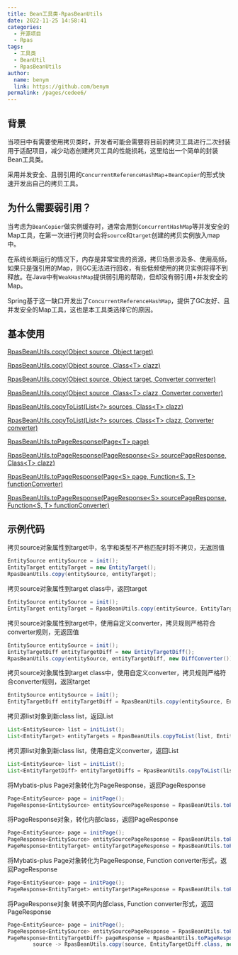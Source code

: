 ```yaml
---
title: Bean工具类-RpasBeanUtils
date: 2022-11-25 14:58:41
categories: 
  - 开源项目
  - Rpas
tags: 
  - 工具类
  - BeanUtil
  - RpasBeanUtils
author: 
  name: benym
  link: https://github.com/benym
permalink: /pages/cedee6/
---
```


## 背景

当项目中有需要使用拷贝类时，开发者可能会需要将目前的拷贝工具进行二次封装用于适配项目，减少动态创建拷贝工具的性能损耗，这里给出一个简单的封装Bean工具类。

采用并发安全、且弱引用的`ConcurrentReferenceHashMap`+`BeanCopier`的形式快速开发出自己的拷贝工具。


## 为什么需要弱引用？

当考虑为`BeanCopier`做实例缓存时，通常会用到`ConcurrentHashMap`等并发安全的Map工具，在第一次进行拷贝时会将`source`和`target`创建的拷贝实例放入map中。

在系统长期运行的情况下，内存是非常宝贵的资源，拷贝场景涉及多、使用高频，如果只是强引用的Map，则GC无法进行回收，有些低频使用的拷贝实例将得不到释放。在Java中有`WeakHashMap`提供弱引用的帮助，但却没有弱引用+并发安全的Map。

Spring基于这一缺口开发出了`ConcurrentReferenceHashMap`，提供了GC友好、且并发安全的Map工具，这也是本工具类选择它的原因。

## 基本使用

[RpasBeanUtils.copy(Object source, Object target)](#jump1)

[RpasBeanUtils.copy(Object source, Class&lt;T> clazz)](#jump2)

[RpasBeanUtils.copy(Object source, Object target, Converter converter)](#jump3)

[RpasBeanUtils.copy(Object source, Class&lt;T> clazz, Converter converter)](jump4)

[RpasBeanUtils.copyToList(List&lt;?> sources, Class&lt;T> clazz)](#jump5)

[RpasBeanUtils.copyToList(List&lt;?> sources, Class&lt;T> clazz, Converter converter)](#jump6)

[RpasBeanUtils.toPageResponse(Page&lt;T> page)](#jump7)

[RpasBeanUtils.toPageResponse(PageResponse&lt;S> sourcePageResponse, Class&lt;T> clazz)](#jump8)

[RpasBeanUtils.toPageResponse(Page&lt;S> page, Function&lt;S, T> functionConverter)](#jump9)

[RpasBeanUtils.toPageResponse(PageResponse&lt;S> sourcePageResponse, Function&lt;S, T> functionConverter)](#jump10)

## 示例代码

<a id = "jump1">拷贝source对象属性到target中，名字和类型不严格匹配时将不拷贝，无返回值</a>

```java
EntitySource entitySource = init();
EntityTarget entityTarget = new EntityTarget();
RpasBeanUtils.copy(entitySource, entityTarget);
```

<a id = "jump2">拷贝source对象属性到target class中，返回target</a>

```java
EntitySource entitySource = init();
EntityTarget entityTarget = RpasBeanUtils.copy(entitySource, EntityTarget.class);
```

<a id = "jump3">拷贝source对象属性到target中，使用自定义converter，拷贝规则严格符合converter规则，无返回值</a>

```java
EntitySource entitySource = init();
EntityTargetDiff entityTargetDiff = new EntityTargetDiff();
RpasBeanUtils.copy(entitySource, entityTargetDiff, new DiffConverter());
```

<a id = "jump4">拷贝source对象属性到target class中，使用自定义converter，拷贝规则严格符合converter规则，返回target</a>

```java
EntitySource entitySource = init();
EntityTargetDiff entityTargetDiff = RpasBeanUtils.copy(entitySource, EntityTargetDiff.class, new DiffConverter());
```

<a id = "jump5">拷贝源list对象到新class list，返回List<Target></a>

```java
List<EntitySource> list = initList();
List<EntityTarget> entityTargets = RpasBeanUtils.copyToList(list, EntityTarget.class);
```

<a id = "jump6">拷贝源list对象到新class list，使用自定义converter，返回List<Target></a>

```java
List<EntitySource> list = initList();
List<EntityTargetDiff> entityTargetDiffs = RpasBeanUtils.copyToList(list, EntityTargetDiff.class, new DiffConverter());
```

<a id = "jump7">将Mybatis-plus Page对象转化为PageResponse，返回PageResponse<Source></a>

```java
Page<EntitySource> page = initPage();
PageResponse<EntitySource> entitySourcePageResponse = RpasBeanUtils.toPageResponse(page);
```

<a id = "jump8">将PageResponse对象，转化内部class，返回PageResponse<Target></a>

```java
Page<EntitySource> page = initPage();
PageResponse<EntitySource> entitySourcePageResponse = RpasBeanUtils.toPageResponse(page);
PageResponse<EntityTarget> entityTargetPageResponse = RpasBeanUtils.toPageResponse(entitySourcePageResponse, EntityTarget.class);
```

<a id = "jump9">将Mybatis-plus Page对象转化为PageResponse, Function converter形式，返回PageResponse<Target></a>

```java
Page<EntitySource> page = initPage();
PageResponse<EntityTarget> entityTargetPageResponse = RpasBeanUtils.toPageResponse(page, source -> RpasBeanUtils.copy(source, EntityTarget.class));
```


<a id = "jump10">将PageResponse对象 转换不同内部class, Function converter形式，返回PageResponse<Target></a>

```java
Page<EntitySource> page = initPage();
PageResponse<EntitySource> entitySourcePageResponse = RpasBeanUtils.toPageResponse(page);
PageResponse<EntityTargetDiff> pageResponse = RpasBeanUtils.toPageResponse(entitySourcePageResponse,
        source -> RpasBeanUtils.copy(source, EntityTargetDiff.class, new DiffConverter()));
```

